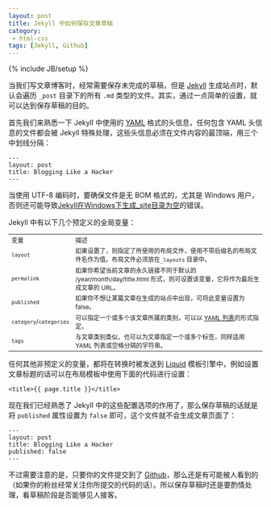 ```yaml
---
layout: post
title: Jekyll 中如何保存文章草稿
category:
 - html-css
tags: [Jekyll, Github]
---
```

{% include JB/setup %}

当我们写文章博客时，经常需要保存未完成的草稿，但是 [Jekyll][1] 生成站点时，默认会遍历 `_post` 目录下的所有 `.md` 类型的文件。其实，通过一点简单的设置，就可以达到保存草稿的目的。

首先我们来熟悉一下 Jekyll 中使用的 [YAML][2] 格式的头信息，任何包含 YAML 头信息的文件都会被 Jekyll 特殊处理，这些头信息必须在文件内容的最顶端，用三个中划线分隔：

    ---
    layout: post
    title: Blogging Like a Hacker
    ---

当使用 UTF-8 编码时，要确保文件是无 BOM 格式的，尤其是 Windows 用户，否则还可能导致[Jekyll在Windows下生成_site目录为空][3]的错误。

Jekyll 中有以下几个预定义的全局变量：

<table class="table" style="font-size:12px;margin:10px 0;">
<tbody>
<tr>
<td> 变量 </td>
		<td> 描述 </td>
	</tr>
<tr>
<td> <code>layout</code> </td>
		<td> 如果设置了，则指定了所使用的布局文件，使用不带后缀名的布局文件名作为值。布局文件必须放在<code>_layouts</code> 目录中。</td>
	</tr>
<tr>
<td> <code>permalink</code> </td>
		<td> 如果你希望当前文章的永久链接不同于默认的 /year/month/day/title.html 形式，则可设置该变量，它将作为最后生成文章的 <span class="caps">URL</span>。</td>
	</tr>
<tr>
<td> <code>published</code> </td>
		<td> 如果你不想让某篇文章在生成的站点中出现，可将此变量设置为 false。</td>
	</tr>
<tr>
<td> <code>category</code>/<code>categories</code> </td>
		<td>可以指定一个或多个该文章所属的类别，可以以  <a href="http://en.wikipedia.org/wiki/YAML#Lists" target="_blank">YAML 列表</a>的形式指定。</td>
	</tr>
<tr>
<td> <code>tags</code> </td>
		<td> 与文章类别类似，也可以为文章指定一个或多个标签，同样适用 <span class="caps">YAML</span> 列表或空格分隔的字符串。 </td>
	</tr>
</tbody>
</table>

任何其他非预定义的变量，都将在转换时被发送到 [Liquid][4] 模板引擎中，例如设置文章标题的话可以在布局模板中使用下面的代码进行设置：

    <title>{{ page.title }}</title>

现在我们已经熟悉了 Jekyll 中的这些配置选项的作用了，那么保存草稿的话就是将 `published` 属性设置为 `false` 即可，这个文件就不会生成文章页面了：

    ---
    layout: post
    title: Blogging Like a Hacker
    published: false
    ---

不过需要注意的是，只要你的文件提交到了 [Github][5]，那么还是有可能被人看到的（如果你的粉丝经常关注你所提交的代码的话）。所以保存草稿时还是要酌情处理，看草稿阶段是否能够见人接客。


[1]: https://github.com/mojombo/jekyll
[2]: http://yaml.org/
[3]: http://44ux.com/blog/2012/10/10/invalid-byte-sequence-in-gbk/
[4]: http://liquidmarkup.org/
[5]: http://github.com/



